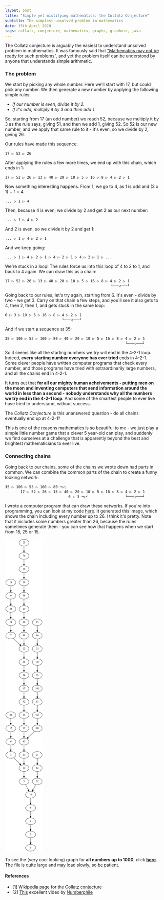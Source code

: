 ```yaml
---
layout: post
title: "Simple yet mistifying mathematics: the Collatz Conjecture"
subtitle: The simplest unsolved problem in mathematics
date: 15th April 2020
tags: collatz, conjecture, mathematics, graphs, graphviz, java
---
```


The Collatz conjecture is arguably the easiest to understand unsolved problem in
mathematics. It was famously said that ["Mathematics may not be ready for such
problems"](https://en.wikipedia.org/wiki/Collatz_conjecture), and yet the
problem itself can be understood by anyone that understands simple arithmetic.

### The problem

We start by picking any whole number. Here we'll start with 17, but could pick
any number. We then generate a new number by applying the following simple
rules:
 - *If our number is even, divide it by 2.*
 - *If it's odd, multiply it by 3 and then add 1*.

So, starting from 17 (an odd number) we reach 52, because we multiply it by 3 as
the rule says, giving 51, and then we add 1, giving 52. So 52 is our new number,
and we apply that same rule to it - it's even, so we divide by 2, giving 26.

Our rules have made this sequence:

    17 ▷ 52 ▷ 26

After applying the rules a few more times, we end up with this chain, which
ends in 1:

    17 ▷ 52 ▷ 26 ▷ 13 ▷ 40 ▷ 20 ▷ 10 ▷ 5 ▷ 16 ▷ 8 ▷ 4 ▷ 2 ▷ 1 

Now something interesting happens. From 1, we go to 4, as 1 is odd and (3 x 1) +
1 = 4.

    ... ▷ 1 ▷ 4

Then, because 4 is even, we divide by 2 and get 2 as our next number:

    ... ▷ 1 ▷ 4 ▷ 2

And 2 is even, so we divide it by 2 and get 1:

    ... ▷ 1 ▷ 4 ▷ 2 ▷ 1

And we keep going:

    ... ▷ 1 ▷ 4 ▷ 2 ▷ 1 ▷ 4 ▷ 2 ▷ 1 ▷ 4 ▷ 2 ▷ 1 ▷ ...

We're stuck in a loop! The rules force us into this loop of 4 to 2 to 1, and
back to 4 again. We can draw this as a chain:


    17 ▷ 52 ▷ 26 ▷ 13 ▷ 40 ▷ 20 ▷ 10 ▷ 5 ▷ 16 ▷ 8 ▷ 4 ▷ 2 ▷ 1
                                                    └───◁───┘

Going back to our rules, let's try again, starting from 6. It's even - divide
by two - we get 3. Carry on that chain a few steps, and you'll see it also gets
to 4, then 2, then 1, and gets stuck in the same loop:

    6 ▷ 3 ▷ 10 ▷ 5 ▷ 16 ▷ 8 ▷ 4 ▷ 2 ▷ 1
                              └───◁───┘


And if we start a sequence at 35:

    35 ▷ 106 ▷ 53 ▷ 160 ▷ 80 ▷ 40 ▷ 20 ▷ 10 ▷ 5 ▷ 16 ▷ 8 ▷ 4 ▷ 2 ▷ 1
                                                           └───◁───┘

So it seems like all the starting numbers we try will end in the 4-2-1 loop.
Indeed, **every starting number everyone has ever tried** ends in 4-2-1. Some
clever people have written computer programs that check every number, and those
programs have tried with extraordinarily large numbers, and all the chains end
in 4-2-1.

It turns out that **for all our mighty human acheivements - putting men on the
moon and inventing computers that send information around the world in less
than a second - nobody understands why all the numbers we try end in the 4-2-1
loop**. And some of the smartest people to ever live have tried to understand,
without success.

The *Collatz Conjecture* is this unanswered question - do all chains eventually
end up at 4-2-1?

This is one of the reasons mathematics is so beautiful to me - we just play a
simple little number game that a clever 5 year-old can play, and suddenly we
find ourselves at a challenge that is apparently beyond the best and brightest
mathematicians to ever live.

### Connecting chains

Going back to our chains, some of the chains we wrote down had parts in common.
We can combine the common parts of the chain to create a funny looking network:


    35 ▷ 106 ▷ 53 ▷ 160 ▷ 80 ─▷┐
           17 ▷ 52 ▷ 26 ▷ 13 ▷ 40 ▷ 20 ▷ 10 ▷ 5 ▷ 16 ▷ 8 ▷ 4 ▷ 2 ▷ 1
                                 6 ▷ 3 ─▷┘                 └───◁───┘

I wrote a computer program that can draw these networks. If you're into
programming, you can look at my code
[here](https://github.com/alexj136/collatz). It generated this image, which shows
the chain including every number up to 26. I think it's pretty. Note that it
includes some numbers greater than 26, because the rules sometimes generate
them - you can see how that happens when we start from 18, 25 or 15.

![a simple collatz graph](images/collatz-26.png)

To see the (very cool looking) graph for **all numbers up to 1000**, click
[**here**](images/collatz-1000.png). The file is quite large and may load
slowly, so be patient.


#### References

- [1] [Wikipedia page for the Collatz conjecture](https://en.wikipedia.org/wiki/Collatz_conjecture)
- [2] [This](https://www.youtube.com/watch?v=5mFpVDpKX70) excellent video by [Numberphile](https://www.youtube.com/user/numberphile)
